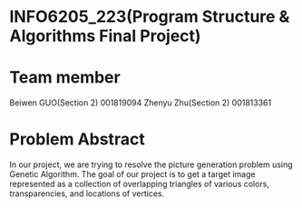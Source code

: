 # INFO6205_223(Program Structure & Algorithms Final Project)
# Team member
Beiwen GUO(Section 2) 001819094
Zhenyu Zhu(Section 2) 001813361
# Problem Abstract
In our project, we are trying to resolve the picture generation problem using Genetic Algorithm. The goal of our project is to get a target image represented as a collection of overlapping triangles of various colors, transparencies, and locations of vertices.
